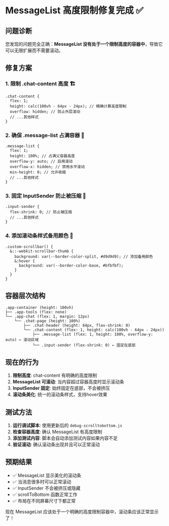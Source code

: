 # MessageList 高度限制修复完成 ✅

## 问题诊断
您发现的问题完全正确：**MessageList 没有处于一个限制高度的容器中**，导致它可以无限扩展而不需要滚动。

## 修复方案

### 1. **限制 .chat-content 高度** 🏗️
```less
.chat-content {
  flex: 1;
  height: calc(100vh - 64px - 24px); // 精确计算高度限制
  overflow: hidden; // 防止外层滚动
  // ...其他样式
}
```

### 2. **确保 .message-list 占满容器** 📏
```less
.message-list {
  flex: 1;
  height: 100%; // 占满父容器高度
  overflow-y: auto; // 启用滚动
  overflow-x: hidden; // 禁用水平滚动
  min-height: 0; // 允许收缩
  // ...其他样式
}
```

### 3. **固定 InputSender 防止被压缩** 🔧
```less
.input-sender {
  flex-shrink: 0; // 防止被压缩
  // ...其他样式
}
```

### 4. **添加滚动条样式备用颜色** 🎨
```less
.custom-scrollbar() {
  &::-webkit-scrollbar-thumb {
    background: var(--border-color-split, #d9d9d9); // 添加备用颜色
    &:hover {
      background: var(--border-color-base, #bfbfbf);
    }
  }
}
```

## 容器层次结构

```
.app-container (height: 100vh)
├── .app-tools (flex: none)
└── .app-chat (flex: 1, margin: 12px)
    └── .chat-page (height: 100%)
        ├── .chat-header (height: 64px, flex-shrink: 0)
        └── .chat-content (flex: 1, height: calc(100vh - 64px - 24px))
            ├── .message-list (flex: 1, height: 100%, overflow-y: auto) ← 滚动区域
            └── .input-sender (flex-shrink: 0) ← 固定在底部
```

## 现在的行为

1. **限制高度**: chat-content 有明确的高度限制
2. **MessageList 可滚动**: 当内容超过容器高度时显示滚动条
3. **InputSender 固定**: 始终固定在底部，不会被挤压
4. **滚动条美化**: 统一的滚动条样式，支持hover效果

## 测试方法

1. **运行调试脚本**: 使用更新后的 `debug-scrolltobottom.js`
2. **检查容器高度**: 确认 MessageList 有高度限制
3. **添加测试内容**: 脚本会自动添加测试内容如果内容不足
4. **验证滚动**: 确认滚动条出现并且可以正常滚动

## 预期结果

- ✅ MessageList 显示美化的滚动条
- ✅ 当消息很多时可以正常滚动
- ✅ InputSender 不会被挤压或隐藏
- ✅ scrollToBottom 函数正常工作
- ✅ 布局在不同屏幕尺寸下都正常

现在 MessageList 应该处于一个明确的高度限制容器中，滚动条应该正常显示了！
